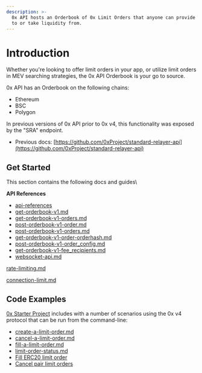 ```yaml
---
description: >-
  0x API hosts an Orderbook of 0x Limit Orders that anyone can provide liquidity
  to or take liquidity from.
---
```


# Introduction

Whether you're looking to offer limit orders in your app, or utilize limit orders in MEV searching strategies, the 0x API Orderbook is your go to source.

0x API has an Orderbook on the following chains:

* Ethereum
* BSC
* Polygon

In previous versions of 0x API prior to 0x v4, this functionality was exposed by the "SRA" endpoint.

* Previous docs: [https://github.com/0xProject/standard-relayer-api](https://github.com/0xProject/standard-relayer-api)

## Get Started

This section contains the following docs and guides\


**API References**

* [api-references](api-references/ "mention")
* [get-orderbook-v1.md](api-references/get-orderbook-v1.md "mention")
* [get-orderbook-v1-orders.md](api-references/get-orderbook-v1-orders.md "mention")
* [post-orderbook-v1-order.md](api-references/post-orderbook-v1-order.md "mention")
* [post-orderbook-v1-orders.md](api-references/post-orderbook-v1-orders.md "mention")
* [get-orderbook-v1-order-orderhash.md](api-references/get-orderbook-v1-order-orderhash.md "mention")
* [post-orderbook-v1-order\_config.md](api-references/post-orderbook-v1-order\_config.md "mention")
* [get-orderbook-v1-fee\_recipients.md](api-references/get-orderbook-v1-fee\_recipients.md "mention")
* [websocket-api.md](api-references/websocket-api.md "mention")

[rate-limiting.md](rate-limiting.md "mention")

[connection-limit.md](connection-limit.md "mention")

## Code Examples

[0x Starter Project](https://github.com/0xProject/0x-starter-project) includes with a number of scenarios using the 0x v4 protocol that can be run from the command-line:

* [create-a-limit-order.md](../limit-orders-advanced-traders/guides/create-a-limit-order.md "mention")
* [cancel-a-limit-order.md](../limit-orders-advanced-traders/guides/cancel-a-limit-order.md "mention")
* [fill-a-limit-order.md](../limit-orders-advanced-traders/guides/fill-a-limit-order.md "mention")
* [limit-order-status.md](../limit-orders-advanced-traders/guides/limit-order-status.md "mention")
* [Fill ERC20 limit order](https://github.com/0xProject/0x-starter-project/blob/master/src/scenarios/fill\_erc20\_limit\_order.ts)
* [Cancel pair limit orders](https://github.com/0xProject/0x-starter-project/blob/master/src/scenarios/cancel\_pair\_limit\_orders.ts)
